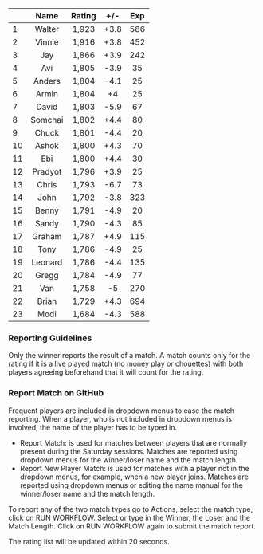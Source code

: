 | |Name|Rating|+/-|Exp|
|-|:--:|:----:|:-:|:-:|
|1|Walter|1,923|+3.8|586|
|2|Vinnie|1,916|+3.8|452|
|3|Jay|1,866|+3.9|242|
|4|Avi|1,805|-3.9|35|
|5|Anders|1,804|-4.1|25|
|6|Armin|1,804|+4|25|
|7|David|1,803|-5.9|67|
|8|Somchai|1,802|+4.4|80|
|9|Chuck|1,801|-4.4|20|
|10|Ashok|1,800|+4.3|70|
|11|Ebi|1,800|+4.4|30|
|12|Pradyot|1,796|+3.9|25|
|13|Chris|1,793|-6.7|73|
|14|John|1,792|-3.8|323|
|15|Benny|1,791|-4.9|20|
|16|Sandy|1,790|-4.3|85|
|17|Graham|1,787|+4.9|115|
|18|Tony|1,786|-4.9|25|
|19|Leonard|1,786|-4.4|135|
|20|Gregg|1,784|-4.9|77|
|21|Van|1,758|-5|270|
|22|Brian|1,729|+4.3|694|
|23|Modi|1,684|-4.3|588|


### Reporting Guidelines

Only the winner reports the result of a match.
A match counts only for the rating if it is a live played match (no money play or chouettes)
with both players agreeing beforehand that it will count for the rating.


### Report Match on GitHub

Frequent players are included in dropdown menus to ease the match reporting.
When a player, who is not included in dropdown menus is involved, the name of the player has to be typed in.

- Report Match:  is used for matches between players that are normally present during the Saturday sessions.
  Matches are reported using dropdown menus for the winner/loser name and the match length.
- Report New Player Match:  is used for matches with a player not in the dropdown menus, for example, when a new player joins.
  Matches are reported using dropdown menus or editing the name manual for the winner/loser name and the match length.

To report any of the two match types go to Actions, select the match type, click on RUN WORKFLOW.
Select or type in the Winner, the Loser and the Match Length.
Click on RUN WORKFLOW again to submit the match report.

The rating list will be updated within 20 seconds.
